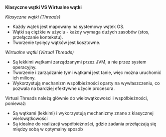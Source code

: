 **Klasyczne wątki VS Wirtualne wątki**

*Klasyczne wątki (Threads)*
- Każdy wątek jest mapowany na systemowy wątek OS.
- Wątki są ciężkie w użyciu - każdy wymaga dużych zasobów (stos, przełączanie kontekstu).
- Tworzenie tysięcy wątków jest kosztowne.

*Wirtualne wątki (Virtual Threads)*
 - Są lekkimi wątkami zarządzanymi przez JVM, a nie przez system operacyjny.
 - Tworzenie i zarządzanie tymi wątkami jest tanie, więc można uruchomić ich miliony.
 - Wykorzystują mechanizm współbieżności oparty na wywłaszczeniu, co pozwala na bardziej efektywne użycie procesora.

Virtual Threads należą głównie do wielowątkowości i współbieżności, ponieważ:
- Są wątkami (lekkimi) i wykorzystują mechanizmy znane z klasycznej wielowątkowości
- Są idealne do realizacji współbieżności, gdzie zadania przełączają się między sobą w optymalny sposób